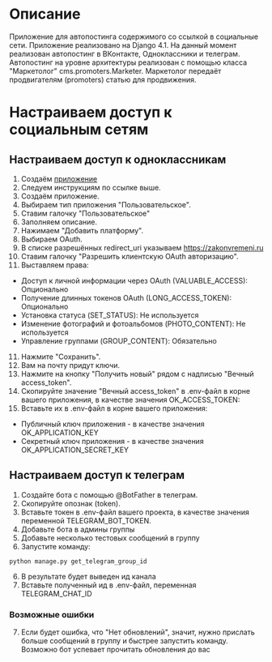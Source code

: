 # Описание

Приложение для автопостинга содержимого со ссылкой в социальные сети. 
Приложение реализовано на Django 4.1.
На данный момент реализован автопостинг в ВКонтакте, Одноклассники и телеграм.
Автопостинг на уровне архитектуры реализован с помощью класса "Маркетолог" cms.promoters.Marketer.
Маркетолог передаёт продвигателям (promoters) статью для продвижения.

# Настраиваем доступ к социальным сетям

## Настраиваем доступ к одноклассникам

1. Создаём [приложение](https://apiok.ru/dev/app/create)
2. Следуем инструкциям по ссылке выше.
3. Создаём приложение.
4. Выбираем тип приложения "Пользовательское".
5. Ставим галочку "Пользовательское"
6. Заполняем описание.
7. Нажимаем "Добавить платформу". 
8. Выбираем OAuth.
9. В списке разрешённых redirect_uri указываем https://zakonvremeni.ru 
10. Ставим галочку "Разрешить клиентскую OAuth авторизацию".
11. Выставляем права:
* Доступ к личной информации через OAuth (VALUABLE_ACCESS): Опционально
* Получение длинных токенов OAuth (LONG_ACCESS_TOKEN): Опционально
* Установка статуса (SET_STATUS): Не используется
* Изменение фотографий и фотоальбомов (PHOTO_CONTENT): Не используется
* Управление группами (GROUP_CONTENT): Обязательно
11. Нажмите "Сохранить".
12. Вам на почту придут ключи. 
13. Нажмите на кнопку "Получить новый" рядом с надписью "Вечный access_token".
14. Скопируйте значение "Вечный access_token" в .env-файл в корне вашего приложения, в качестве значения OK_ACCESS_TOKEN:
15. Вставьте их в .env-файл в корне вашего приложения:
* Публичный ключ приложения - в качестве значения OK_APPLICATION_KEY
* Секретный ключ приложения - в качестве значения OK_APPLICATION_SECRET_KEY


## Настраиваем доступ к телеграм

1. Создайте бота с помощью @BotFather в телеграм.
2. Скопируйте опознак (token).
3. Вставьте токен в .env-файл вашего проекта, в качестве значения переменной TELEGRAM_BOT_TOKEN.
4. Добавьте бота в админы группы
5. Добавьте несколько тестовых сообщений в группу
6. Запустите команду:
```
python manage.py get_telegram_group_id
```
6. В результате будет выведен ид канала
7. Вставьте полученный ид в .env-файл, переменная TELEGRAM_CHAT_ID

### Возможные ошибки
7. Если будет ошибка, что "Нет обновлений", значит, нужно прислать больше сообщений в группу и быстрее запустить команду.
Возможно бот успевает прочитать обновления до вас